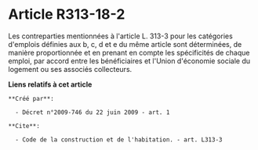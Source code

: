 # Article R313-18-2

Les contreparties mentionnées à l'article L. 313-3 pour les catégories d'emplois définies aux b, c, d et e du même article
sont déterminées, de manière proportionnée et en prenant en compte les spécificités de chaque emploi, par accord entre les
bénéficiaires et l'Union d'économie sociale du logement ou ses associés collecteurs.

**Liens relatifs à cet article**

	**Créé par**:

	  - Décret n°2009-746 du 22 juin 2009 - art. 1

	**Cite**:

	  - Code de la construction et de l'habitation. - art. L313-3
